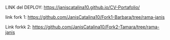 LINK del DEPLOY: https://janiscatalina10.github.io/CV-Portafolio/

link fork 1:
https://github.com/JanisCatalina10/Fork1-Barbara/tree/rama-janis

Link forkk 2:
https://github.com/JanisCatalina10/Fork2-Tamara/tree/rama-janis
